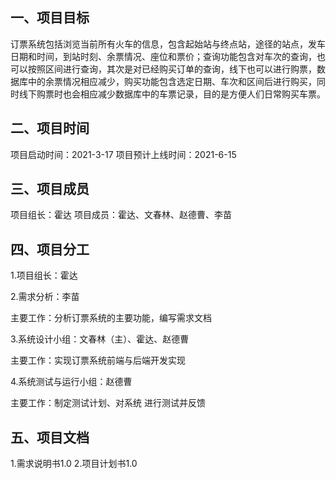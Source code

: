 ## 一、项目目标
订票系统包括浏览当前所有火车的信息，包含起始站与终点站，途径的站点，发车日期和时间，到站时刻、余票情况、座位和票价；查询功能包含对车次的查询，也可以按照区间进行查询，其次是对已经购买订单的查询，线下也可以进行购票，数据库中的余票情况相应减少，购买功能包含选定日期、车次和区间后进行购买，同时线下购票时也会相应减少数据库中的车票记录，目的是方便人们日常购买车票。

## 二、项目时间

项目启动时间：2021-3-17
项目预计上线时间：2021-6-15

## 三、项目成员

项目组长：霍达
项目成员：霍达、文春林、赵德曹、李苗

## 四、项目分工

1.项目组长：霍达

2.需求分析：李苗
 
  主要工作：分析订票系统的主要功能，编写需求文档
  
3.系统设计小组：文春林（主）、霍达、赵德曹

  主要工作：实现订票系统前端与后端开发实现
  
4.系统测试与运行小组：赵德曹

  主要工作：制定测试计划、对系统 进行测试并反馈

## 五、项目文档

1.需求说明书1.0
2.项目计划书1.0
